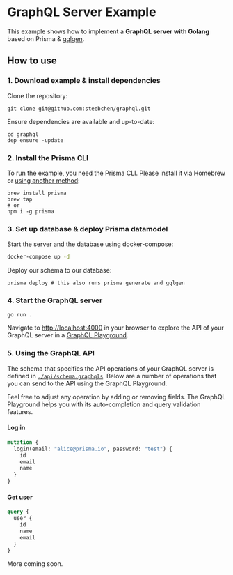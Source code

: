 # GraphQL Server Example

This example shows how to implement a **GraphQL server with Golang** based on Prisma & [gqlgen](https://github.com/99designs/gqlgen).

## How to use

### 1. Download example & install dependencies

Clone the repository:

```
git clone git@github.com:steebchen/graphql.git
```

Ensure dependencies are available and up-to-date:

```
cd graphql
dep ensure -update
```

### 2. Install the Prisma CLI

To run the example, you need the Prisma CLI. Please install it via Homebrew or [using another method](https://www.prisma.io/docs/prisma-cli-and-configuration/using-the-prisma-cli-alx4/#installation):

```
brew install prisma
brew tap
# or
npm i -g prisma
```

### 3. Set up database & deploy Prisma datamodel

Start the server and the database using docker-compose:

```bash
docker-compose up -d
```

Deploy our schema to our database:

```
prisma deploy # this also runs prisma generate and gqlgen
```

### 4. Start the GraphQL server

```
go run .
```

Navigate to [http://localhost:4000](http://localhost:4000) in your browser to explore the API of your GraphQL server in a [GraphQL Playground](https://github.com/prisma/graphql-playground).

### 5. Using the GraphQL API

The schema that specifies the API operations of your GraphQL server is defined in [`./api/schema.graphqls`](./api/schema.graphqls). Below are a number of operations that you can send to the API using the GraphQL Playground.

Feel free to adjust any operation by adding or removing fields. The GraphQL Playground helps you with its auto-completion and query validation features.

#### Log in

```graphql
mutation {
  login(email: "alice@prisma.io", password: "test") {
    id
    email
    name
  }
}
```

#### Get user

```graphql
query {
  user {
    id
    name
    email
  }
}
```

More coming soon.
